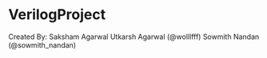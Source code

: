 # VerilogProject
Created By: Saksham Agarwal
             Utkarsh Agarwal (@wolllfff)
             Sowmith Nandan  (@sowmith_nandan)
